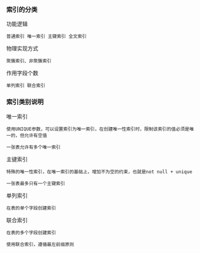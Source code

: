 ### 索引的分类

功能逻辑

    普通索引 唯一索引 主键索引 全文索引

物理实现方式

    聚簇索引、非聚簇索引

作用字段个数

    单列索引 联合索引

### 索引类别说明

唯一索引

    使用UNIQUE参数，可以设置索引为唯一索引，在创建唯一性索引时，限制该索引的值必须是唯一的，但允许有空值

    一张表允许有多个唯一索引

主键索引

    特殊的唯一性索引，在唯一索引的基础上，增加不为空的约束，也就是not null + unique

    一张表最多只有一个主键索引

单列索引

    在表的单个字段创建索引

联合索引

    在表的多个字段创建索引

    使用联合索引，遵循最左前缀原则
